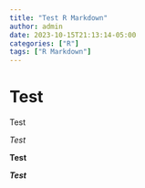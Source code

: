 ```yaml
---
title: "Test R Markdown"
author: admin
date: 2023-10-15T21:13:14-05:00
categories: ["R"]
tags: ["R Markdown"]
---
```





# Test

Test

*Test* 

**Test**

***Test***

